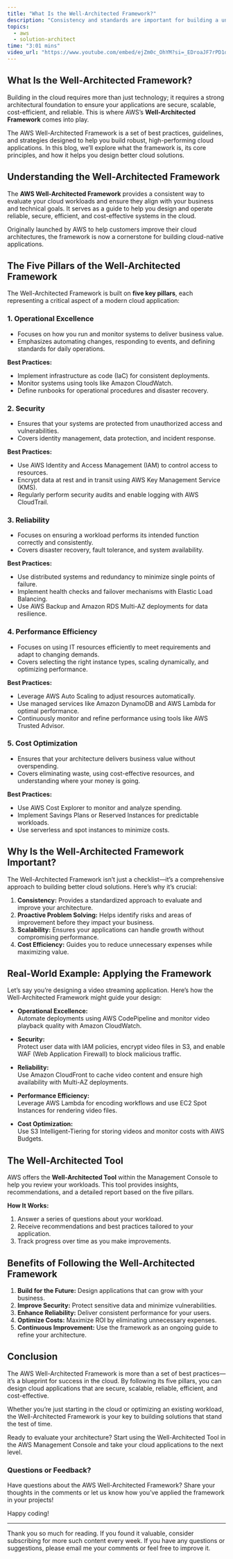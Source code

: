 ```yaml
---
title: "What Is the Well-Architected Framework?"
description: "Consistency and standards are important for building a unified design language and help the user know what to expect from our product and how to use it. However, this does not mean sacrificing the user experience. In this sense, the context and needs of our users are priorities when developing our solutions."
topics:
  - aws
  - solution-architect
time: "3:01 mins"
video_url: "https://www.youtube.com/embed/ejZm0c_OhYM?si=_EDroaJF7rPD1dvL"
---
```


## What Is the Well-Architected Framework?

Building in the cloud requires more than just technology; it requires a strong architectural foundation to ensure your applications are secure, scalable, cost-efficient, and reliable. This is where AWS’s **Well-Architected Framework** comes into play.

The AWS Well-Architected Framework is a set of best practices, guidelines, and strategies designed to help you build robust, high-performing cloud applications. In this blog, we’ll explore what the framework is, its core principles, and how it helps you design better cloud solutions.



## Understanding the Well-Architected Framework

The **AWS Well-Architected Framework** provides a consistent way to evaluate your cloud workloads and ensure they align with your business and technical goals. It serves as a guide to help you design and operate reliable, secure, efficient, and cost-effective systems in the cloud.

Originally launched by AWS to help customers improve their cloud architectures, the framework is now a cornerstone for building cloud-native applications.



## The Five Pillars of the Well-Architected Framework

The Well-Architected Framework is built on **five key pillars**, each representing a critical aspect of a modern cloud application:

### 1. **Operational Excellence**
   - Focuses on how you run and monitor systems to deliver business value.
   - Emphasizes automating changes, responding to events, and defining standards for daily operations.

   **Best Practices:**
   - Implement infrastructure as code (IaC) for consistent deployments.
   - Monitor systems using tools like Amazon CloudWatch.
   - Define runbooks for operational procedures and disaster recovery.



### 2. **Security**
   - Ensures that your systems are protected from unauthorized access and vulnerabilities.
   - Covers identity management, data protection, and incident response.

   **Best Practices:**
   - Use AWS Identity and Access Management (IAM) to control access to resources.
   - Encrypt data at rest and in transit using AWS Key Management Service (KMS).
   - Regularly perform security audits and enable logging with AWS CloudTrail.



### 3. **Reliability**
   - Focuses on ensuring a workload performs its intended function correctly and consistently.
   - Covers disaster recovery, fault tolerance, and system availability.

   **Best Practices:**
   - Use distributed systems and redundancy to minimize single points of failure.
   - Implement health checks and failover mechanisms with Elastic Load Balancing.
   - Use AWS Backup and Amazon RDS Multi-AZ deployments for data resilience.



### 4. **Performance Efficiency**
   - Focuses on using IT resources efficiently to meet requirements and adapt to changing demands.
   - Covers selecting the right instance types, scaling dynamically, and optimizing performance.

   **Best Practices:**
   - Leverage AWS Auto Scaling to adjust resources automatically.
   - Use managed services like Amazon DynamoDB and AWS Lambda for optimal performance.
   - Continuously monitor and refine performance using tools like AWS Trusted Advisor.



### 5. **Cost Optimization**
   - Ensures that your architecture delivers business value without overspending.
   - Covers eliminating waste, using cost-effective resources, and understanding where your money is going.

   **Best Practices:**
   - Use AWS Cost Explorer to monitor and analyze spending.
   - Implement Savings Plans or Reserved Instances for predictable workloads.
   - Use serverless and spot instances to minimize costs.



## Why Is the Well-Architected Framework Important?

The Well-Architected Framework isn’t just a checklist—it’s a comprehensive approach to building better cloud solutions. Here’s why it’s crucial:

1. **Consistency:** Provides a standardized approach to evaluate and improve your architecture.
2. **Proactive Problem Solving:** Helps identify risks and areas of improvement before they impact your business.
3. **Scalability:** Ensures your applications can handle growth without compromising performance.
4. **Cost Efficiency:** Guides you to reduce unnecessary expenses while maximizing value.



## Real-World Example: Applying the Framework

Let’s say you’re designing a video streaming application. Here’s how the Well-Architected Framework might guide your design:

- **Operational Excellence:**  
   Automate deployments using AWS CodePipeline and monitor video playback quality with Amazon CloudWatch.
  
- **Security:**  
   Protect user data with IAM policies, encrypt video files in S3, and enable WAF (Web Application Firewall) to block malicious traffic.
  
- **Reliability:**  
   Use Amazon CloudFront to cache video content and ensure high availability with Multi-AZ deployments.
  
- **Performance Efficiency:**  
   Leverage AWS Lambda for encoding workflows and use EC2 Spot Instances for rendering video files.
  
- **Cost Optimization:**  
   Use S3 Intelligent-Tiering for storing videos and monitor costs with AWS Budgets.



## The Well-Architected Tool

AWS offers the **Well-Architected Tool** within the Management Console to help you review your workloads. This tool provides insights, recommendations, and a detailed report based on the five pillars.

**How It Works:**
1. Answer a series of questions about your workload.
2. Receive recommendations and best practices tailored to your application.
3. Track progress over time as you make improvements.



## Benefits of Following the Well-Architected Framework

1. **Build for the Future:** Design applications that can grow with your business.
2. **Improve Security:** Protect sensitive data and minimize vulnerabilities.
3. **Enhance Reliability:** Deliver consistent performance for your users.
4. **Optimize Costs:** Maximize ROI by eliminating unnecessary expenses.
5. **Continuous Improvement:** Use the framework as an ongoing guide to refine your architecture.



## Conclusion

The AWS Well-Architected Framework is more than a set of best practices—it’s a blueprint for success in the cloud. By following its five pillars, you can design cloud applications that are secure, scalable, reliable, efficient, and cost-effective.

Whether you’re just starting in the cloud or optimizing an existing workload, the Well-Architected Framework is your key to building solutions that stand the test of time.

Ready to evaluate your architecture? Start using the Well-Architected Tool in the AWS Management Console and take your cloud applications to the next level.



### Questions or Feedback?

Have questions about the AWS Well-Architected Framework? Share your thoughts in the comments or let us know how you’ve applied the framework in your projects!


Happy coding!








---

Thank you so much for reading. If you found it valuable, consider subscribing for more such content every week. If you have any questions or suggestions, please email me your comments or feel free to improve it.